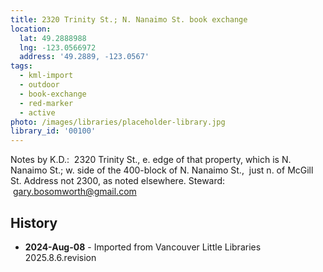 ```yaml
---
title: 2320 Trinity St.; N. Nanaimo St. book exchange
location:
  lat: 49.2888988
  lng: -123.0566972
  address: '49.2889, -123.0567'
tags:
  - kml-import
  - outdoor
  - book-exchange
  - red-marker
  - active
photo: /images/libraries/placeholder-library.jpg
library_id: '00100'
---
```

Notes by K.D.:  2320 Trinity St., e. edge of that property, which is N. Nanaimo St.;
w. side of the 400-block of N. Nanaimo St., 
just n. of McGill St.
Address not 2300, as noted elsewhere.
Steward:  gary.bosomworth@gmail.com

## History
- **2024-Aug-08** - Imported from Vancouver Little Libraries 2025.8.6.revision
